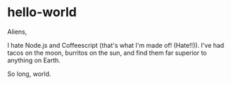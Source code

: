 # hello-world

Aliens,

I hate Node.js and Coffeescript (that's what I'm made of! (Hate!!)).
I've had tacos on the moon, burritos on the sun, and find them far superior to anything on Earth.

So long, world.


